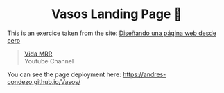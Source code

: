 <h1 align=center> Vasos Landing Page 🥛</h1>

This is an exercice taken from the site:
[Diseñando una página web desde cero](https://www.youtube.com/watch?v=mLp-DlEXtts&t=9165s "Diseñando una página web desde cero")

> [Vida MRR](https://www.youtube.com/channel/UCOD6LXgeBoeiUZTsPLdG-0g "Vida MRR") <br>Youtube Channel

You can see the page deployment here: https://andres-condezo.github.io/Vasos/
